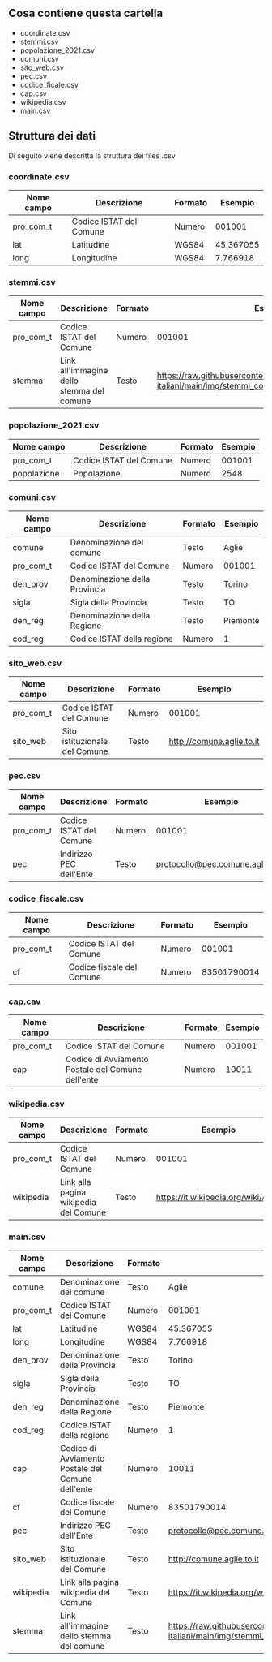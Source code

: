 ## Cosa contiene questa cartella 
- coordinate.csv
- stemmi.csv
- popolazione_2021.csv
- comuni.csv
- sito_web.csv
- pec.csv
- codice_ficale.csv
- cap.csv
- wikipedia.csv
- main.csv

## Struttura dei dati
Di seguito viene descritta la struttura dei files .csv

### coordinate.csv
Nome campo | Descrizione | Formato | Esempio
-- | -- | -- | --
pro_com_t | Codice ISTAT del Comune | Numero | 001001
lat | Latitudine | WGS84 | 45.367055
long | Longitudine | WGS84 | 7.766918

### stemmi.csv
Nome campo | Descrizione | Formato | Esempio
-- | -- | -- | --
pro_com_t | Codice ISTAT del Comune | Numero | 001001
stemma | Link all'immagine dello stemma del comune | Testo | https://raw.githubusercontent.com/opendatasicilia/comuni-italiani/main/img/stemmi_cod_istat/001001.jpg

### popolazione_2021.csv
Nome campo | Descrizione | Formato | Esempio
-- | -- | -- | --
pro_com_t | Codice ISTAT del Comune | Numero | 001001
popolazione | Popolazione | Numero | 2548

### comuni.csv
Nome campo | Descrizione | Formato | Esempio
-- | -- | -- | --
comune | Denominazione del comune | Testo | Agliè
pro_com_t | Codice ISTAT del Comune | Numero | 001001
den_prov | Denominazione della Provincia | Testo | Torino
sigla | Sigla della Provincia | Testo | TO
den_reg | Denominazione della Regione | Testo | Piemonte
cod_reg | Codice ISTAT della regione | Numero | 1

### sito_web.csv
Nome campo | Descrizione | Formato | Esempio
-- | -- | -- | --
pro_com_t | Codice ISTAT del Comune | Numero | 001001
sito_web | Sito istituzionale del Comune | Testo | http://comune.aglie.to.it

### pec.csv
Nome campo | Descrizione | Formato | Esempio
-- | -- | -- | --
pro_com_t | Codice ISTAT del Comune | Numero | 001001
pec | Indirizzo PEC dell'Ente | Testo | protocollo@pec.comune.aglie.to.it

### codice_fiscale.csv
Nome campo | Descrizione | Formato | Esempio
-- | -- | -- | --
pro_com_t | Codice ISTAT del Comune | Numero | 001001
cf | Codice fiscale del Comune | Numero | 83501790014

### cap.cav
Nome campo | Descrizione | Formato | Esempio
-- | -- | -- | --
pro_com_t | Codice ISTAT del Comune | Numero | 001001
cap | Codice di Avviamento Postale del Comune dell'ente | Numero | 10011

### wikipedia.csv
Nome campo | Descrizione | Formato | Esempio
-- | -- | -- | --
pro_com_t | Codice ISTAT del Comune | Numero | 001001
wikipedia | Link alla pagina wikipedia del Comune | Testo | https://it.wikipedia.org/wiki/Agliè

### main.csv
Nome campo | Descrizione | Formato | Esempio
-- | -- | -- | --
comune | Denominazione del comune | Testo | Agliè
pro_com_t | Codice ISTAT del Comune | Numero | 001001
lat | Latitudine | WGS84 | 45.367055
long | Longitudine | WGS84 | 7.766918
den_prov | Denominazione della Provincia | Testo | Torino
sigla | Sigla della Provincia | Testo | TO
den_reg | Denominazione della Regione | Testo | Piemonte
cod_reg | Codice ISTAT della regione | Numero | 1
cap | Codice di Avviamento Postale del Comune dell'ente | Numero | 10011
cf | Codice fiscale del Comune | Numero | 83501790014
pec | Indirizzo PEC dell'Ente | Testo | protocollo@pec.comune.aglie.to.it
sito_web | Sito istituzionale del Comune | Testo | http://comune.aglie.to.it
wikipedia | Link alla pagina wikipedia del Comune | Testo | https://it.wikipedia.org/wiki/Agliè
stemma | Link all'immagine dello stemma del comune | Testo | https://raw.githubusercontent.com/opendatasicilia/comuni-italiani/main/img/stemmi_cod_istat/001001.jpg
